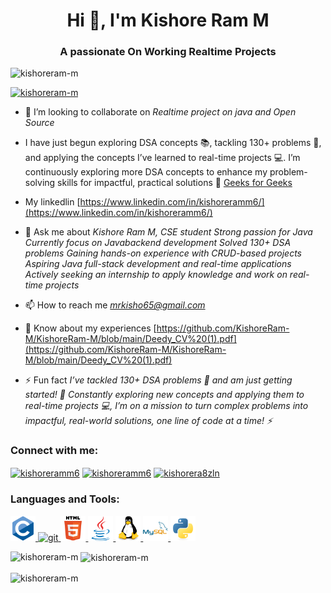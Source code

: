 <h1 align="center">Hi 👋, I'm Kishore Ram M</h1>
<h3 align="center">A passionate On Working Realtime Projects</h3>

<p align="left"> <img src="https://komarev.com/ghpvc/?username=kishoreram-m&label=Profile%20views&color=0e75b6&style=flat" alt="kishoreram-m" /> </p>

<p align="left"> <a href="https://github.com/ryo-ma/github-profile-trophy"><img src="https://github-profile-trophy.vercel.app/?username=kishoreram-m" alt="kishoreram-m" /></a> </p>

- 👯 I’m looking to collaborate on *Realtime project on java and Open Source*

- I have just begun exploring DSA concepts 📚, tackling 130+ problems 💪, and applying the concepts I’ve learned to real-time projects 💻. I’m continuously exploring more DSA concepts to enhance my problem-solving skills for impactful, practical solutions 🚀 [Geeks for Geeks](https://www.geeksforgeeks.org/user/kishorera8zln/)

- My linkedlin [https://www.linkedin.com/in/kishoreramm6/](https://www.linkedin.com/in/kishoreramm6/)

- 💬 Ask me about *Kishore Ram M, CSE student Strong passion for Java Currently focus on Javabackend development Solved 130+ DSA problems Gaining hands-on experience with CRUD-based projects Aspiring Java full-stack development and real-time applications Actively seeking an internship to apply knowledge and work on real-time projects*

- 📫 How to reach me *mrkisho65@gmail.com*

- 📄 Know about my experiences [https://github.com/KishoreRam-M/KishoreRam-M/blob/main/Deedy_CV%20(1).pdf](https://github.com/KishoreRam-M/KishoreRam-M/blob/main/Deedy_CV%20(1).pdf)

- ⚡ Fun fact *I’ve tackled 130+ DSA problems 💪 and am just getting started! 🚀 Constantly exploring new concepts and applying them to real-time projects 💻, I’m on a mission to turn complex problems into impactful, real-world solutions, one line of code at a time! ⚡*

<h3 align="left">Connect with me:</h3>
<p align="left">
<a href="https://linkedin.com/in/kishoreramm6" target="blank"><img align="center" src="https://raw.githubusercontent.com/rahuldkjain/github-profile-readme-generator/master/src/images/icons/Social/linked-in-alt.svg" alt="kishoreramm6" height="30" width="40" /></a>
<a href="https://www.leetcode.com/kishoreramm6" target="blank"><img align="center" src="https://raw.githubusercontent.com/rahuldkjain/github-profile-readme-generator/master/src/images/icons/Social/leet-code.svg" alt="kishoreramm6" height="30" width="40" /></a>
<a href="https://auth.geeksforgeeks.org/user/kishorera8zln" target="blank"><img align="center" src="https://raw.githubusercontent.com/rahuldkjain/github-profile-readme-generator/master/src/images/icons/Social/geeks-for-geeks.svg" alt="kishorera8zln" height="30" width="40" /></a>
</p>

<h3 align="left">Languages and Tools:</h3>
<p align="left"> <a href="https://www.cprogramming.com/" target="_blank" rel="noreferrer"> <img src="https://raw.githubusercontent.com/devicons/devicon/master/icons/c/c-original.svg" alt="c" width="40" height="40"/> </a> <a href="https://git-scm.com/" target="_blank" rel="noreferrer"> <img src="https://www.vectorlogo.zone/logos/git-scm/git-scm-icon.svg" alt="git" width="40" height="40"/> </a> <a href="https://www.w3.org/html/" target="_blank" rel="noreferrer"> <img src="https://raw.githubusercontent.com/devicons/devicon/master/icons/html5/html5-original-wordmark.svg" alt="html5" width="40" height="40"/> </a> <a href="https://www.java.com" target="_blank" rel="noreferrer"> <img src="https://raw.githubusercontent.com/devicons/devicon/master/icons/java/java-original.svg" alt="java" width="40" height="40"/> </a> <a href="https://www.linux.org/" target="_blank" rel="noreferrer"> <img src="https://raw.githubusercontent.com/devicons/devicon/master/icons/linux/linux-original.svg" alt="linux" width="40" height="40"/> </a> <a href="https://www.mysql.com/" target="_blank" rel="noreferrer"> <img src="https://raw.githubusercontent.com/devicons/devicon/master/icons/mysql/mysql-original-wordmark.svg" alt="mysql" width="40" height="40"/> </a> <a href="https://www.python.org" target="_blank" rel="noreferrer"> <img src="https://raw.githubusercontent.com/devicons/devicon/master/icons/python/python-original.svg" alt="python" width="40" height="40"/> </a> </p>

<p><img align="left" src="https://github-readme-stats.vercel.app/api/top-langs?username=kishoreram-m&show_icons=true&locale=en&layout=compact" alt="kishoreram-m" /></p>

<p>&nbsp;<img align="center" src="https://github-readme-stats.vercel.app/api?username=kishoreram-m&show_icons=true&locale=en" alt="kishoreram-m" /></p>

<p><img align="center" src="https://github-readme-streak-stats.herokuapp.com/?user=kishoreram-m&" alt="kishoreram-m" /></p>

